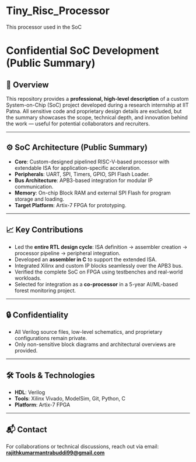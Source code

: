 # Tiny_Risc_Processor
This processor used in the SoC  


# Confidential SoC Development (Public Summary)

## 📌 Overview
This repository provides a **professional, high-level description** of a custom System-on-Chip (SoC) project developed during a research internship at IIT Patna. All sensitive code and proprietary design details are excluded, but the summary showcases the scope, technical depth, and innovation behind the work — useful for potential collaborators and recruiters.

---

## ⚙️ SoC Architecture (Public Summary)
- **Core**: Custom-designed pipelined RISC-V-based processor with extendable ISA for application-specific acceleration.
- **Peripherals**: UART, SPI, Timers, GPIO, SPI Flash Loader.
- **Bus Architecture**: APB3-based integration for modular IP communication.
- **Memory**: On-chip Block RAM and external SPI Flash for program storage and loading.
- **Target Platform**: Artix-7 FPGA for prototyping.

---

## 📈 Key Contributions
- Led the **entire RTL design cycle**: ISA definition → assembler creation → processor pipeline → peripheral integration.
- Developed an **assembler in C** to support the extended ISA.
- Integrated Xilinx and custom IP blocks seamlessly over the APB3 bus.
- Verified the complete SoC on FPGA using testbenches and real-world workloads.
- Selected for integration as a **co-processor** in a 5-year AI/ML-based forest monitoring project.

---

## 🔒 Confidentiality
- All Verilog source files, low-level schematics, and proprietary configurations remain private.
- Only non-sensitive block diagrams and architectural overviews are provided.

---

## 🛠️ Tools & Technologies
- **HDL**: Verilog
- **Tools**: Xilinx Vivado, ModelSim, Git, Python, C
- **Platform**: Artix-7 FPGA

---


## 📬 Contact
For collaborations or technical discussions, reach out via email: **rajithkumarmantrabuddi99@gmail.com**

